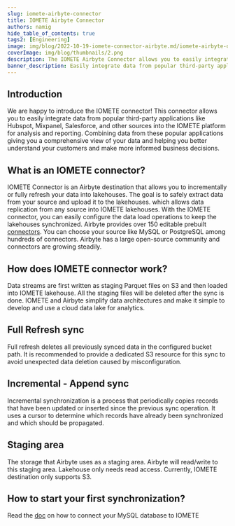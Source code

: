 ```yaml
---
slug: iomete-airbyte-connector
title: IOMETE Airbyte Connector
authors: namig
hide_table_of_contents: true
tags2: [Engineering]
image: img/blog/2022-10-19-iomete-connector-airbyte.md/iomete-airbyte-og.png
coverImage: img/blog/thumbnails/2.png
description: The IOMETE Airbyte Connector allows you to easily integrate data from popular third-party applications like Hubspot, Mixpanel, Salesforce, and other sources into the IOMETE platform for analysis and reporting.
banner_description: Easily integrate data from popular third-party applications like Hubspot, Mixpanel, Salesforce, and other sources into the IOMETE platform.
---
```


## Introduction

We are happy to introduce the IOMETE connector! This connector allows you to easily integrate data from popular third-party applications like Hubspot, Mixpanel, Salesforce, and other sources into the IOMETE platform for analysis and reporting. Combining data from these popular applications giving you a comprehensive view of your data and helping you better understand your customers and make more informed business decisions.

<!-- truncate -->

## What is an IOMETE connector?

IOMETE Connector is an Airbyte destination that allows you to incrementally or fully refresh your data into lakehouses. The goal is to safely extract data from your source and upload it to the lakehouses.
which allows data replication from any source into IOMETE lakehouses. With the IOMETE connector, you can easily configure the data load operations to keep the lakehouses synchronized. Airbyte provides over 150 editable prebuilt [connectors](https://airbyte.com/connectors). You can choose your source like MySQL or PostgreSQL among hundreds of connectors. Airbyte has a large open-source community and connectors are growing steadily.

## How does IOMETE connector work?

Data streams are first written as staging Parquet files on S3 and then loaded into IOMETE lakehouse. All the staging files will be deleted after the sync is done. IOMETE and Airbyte simplify data architectures and make it simple to develop and use a cloud data lake for analytics.

## Full Refresh sync

Full refresh deletes all previously synced data in the configured bucket path. It is recommended to provide a dedicated S3 resource for this sync to avoid unexpected data deletion caused by misconfiguration.

## Incremental - Append sync

Incremental synchronization is a process that periodically copies records that have been updated or inserted since the previous sync operation. It uses a cursor to determine which records have already been synchronized and which should be propagated.

## Staging area

The storage that Airbyte uses as a staging area. Airbyte will read/write to this staging area. Lakehouse only needs read access. Currently, IOMETE destination only supports S3.

## How to start your first synchronization?

Read the [doc](https://iomete.com/docs/integrations/airbyte/) on how to connect your MySQL database to IOMETE
